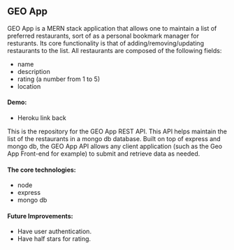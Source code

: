 <h2>GEO App</h2>

GEO App is a MERN stack application that allows one to maintain a list of preferred restaurants, sort of as a personal bookmark manager for resturants. Its core functionality is that of adding/removing/updating restaurants to the list. All restaurants are composed of the following fields:

- name
- description
- rating (a number from 1 to 5)
- location

<h4> Demo: </h4>

- Heroku link back

This is the repository for the GEO App REST API. This API helps maintain the list of the restaurants in a mongo db database. Built on top of express and mongo db, the GEO App API allows any client application (such as the Geo App Front-end for example) to submit and retrieve data as needed. 

<h4>The core technologies:</h4>

- node
- express
- mongo db

<h4> Future Improvements:</h4>

- Have user authentication.
- Have half stars for rating.


